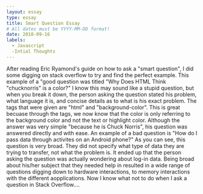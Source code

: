```yaml
---
layout: essay
type: essay
title: Smart Question Essay
# All dates must be YYYY-MM-DD format!
date: 2018-09-16
labels:
  - Javascript
  -Intial Thoughts
---
```

After reading Eric Ryamond's guide on how to ask a "smart question", I did some digging on stack overflow to try and find the perfect example. This example of a "good question was titled "Why Does HTML Think "chucknorris" is a color?" I know this may sound like a stupid question, but when you break it down, the person asking the question stated his problem, what language it is, and concise details as to what is his exact problem. The tags that were given are "html" and "background-color". This is great becuase through the tags, we now know that the color is only referring to the background color and not the text or highlight color. Although the answer was very simple "because he is Chuck Norris", his question was answered directly and with ease. 
  An example of a bad question is "How do I pass data through activites on an Android phone?" As you can see, this question is very broad. They did not specify what type of data they are trying to transfer, not what the problem is. It ended up that the person asking the question was actually wondering about log-in data. Being broad about his/her subject that they needed help in resulted in a wide range of questions digging down to hardware interactions, to memory interactions with the different aopplications. Now I know what not to do when I ask a question in Stack Overflow....
